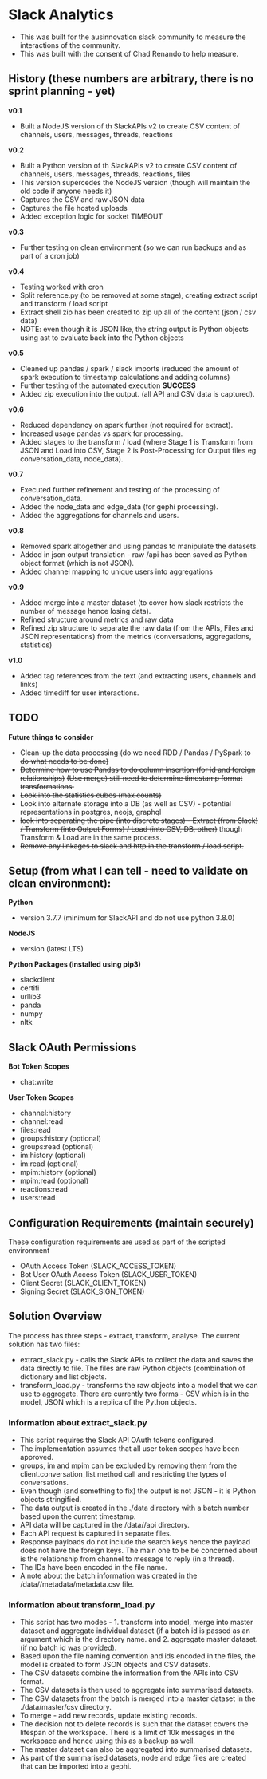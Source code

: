 # Slack Analytics

* This was built for the ausinnovation slack community to measure the interactions of the community.
* This was built with the consent of Chad Renando to help measure.

## History (these numbers are arbitrary, there is no sprint planning - yet)

**v0.1**
* Built a NodeJS version of th SlackAPIs v2 to create CSV content of channels, users, messages, threads, reactions 

**v0.2**
* Built a Python version of th SlackAPIs v2 to create CSV content of channels, users, messages, threads, reactions, files
* This version supercedes the NodeJS version (though will maintain the old code if anyone needs it)
* Captures the CSV and raw JSON data
* Captures the file hosted uploads
* Added exception logic for socket TIMEOUT

**v0.3**
* Further testing on clean environment (so we can run backups and as part of a cron job)

**v0.4**
* Testing worked with cron
* Split reference.py (to be removed at some stage), creating extract script and transform / load script
* Extract shell zip has been created to zip up all of the content (json / csv data)
* NOTE: even though it is JSON like, the string output is Python objects using ast to evaluate back into the Python objects

**v0.5**
* Cleaned up pandas / spark / slack imports (reduced the amount of spark execution to timestamp calculations and adding columns)
* Further testing of the automated execution __SUCCESS__
* Added zip execution into the output. (all API and CSV data is captured).

**v0.6**
* Reduced dependency on spark further (not required for extract).
* Increased usage pandas vs spark for processing.
* Added stages to the transform / load (where Stage 1 is Transform from JSON and Load into CSV, Stage 2 is Post-Processing for Output files eg conversation_data, node_data).

**v0.7**
* Executed further refinement and testing of the processing of conversation_data.
* Added the node_data and edge_data (for gephi processing).
* Added the aggregations for channels and users.

**v0.8**
* Removed spark altogether and using pandas to manipulate the datasets.
* Added in json output translation - raw /api has been saved as Python object format (which is not JSON).
* Added channel mapping to unique users into aggregations

**v0.9**
* Added merge into a master dataset (to cover how slack restricts the number of message hence losing data).
* Refined structure around metrics and raw data
* Refined zip structure to separate the raw data (from the APIs, Files and JSON representations) from the metrics (conversations, aggregations, statistics)

**v1.0**
* Added tag references from the text (and extracting users, channels and links)
* Added timediff for user interactions.

## TODO

**Future things to consider**
* ~~Clean-up the data processing (do we need RDD / Pandas / PySpark to do what needs to be done)~~
* ~~Determine how to use Pandas to do column insertion (for id and foreign relationships)~~ ~~(Use merge) still need to determine timestamp format transformations.~~
* ~~Look into the statistics cubes (max counts)~~
* Look into alternate storage into a DB (as well as CSV) - potential representations in postgres, neojs, graphql
* ~~look into separating the pipe (into discrete stages) - Extract (from Slack) / Transform (into Output Forms) / Load (into CSV, DB, other)~~ though Transform & Load are in the same process.
* ~~Remove any linkages to slack and http in the transform / load script.~~

## Setup (from what I can tell - need to validate on clean environment):

**Python**
* version 3.7.7 (minimum for SlackAPI and do not use python 3.8.0)

**NodeJS**
* version (latest LTS)

**Python Packages (installed using pip3)**
* slackclient
* certifi
* urllib3
* panda
* numpy 
* nltk

## Slack OAuth Permissions

**Bot Token Scopes**
* chat:write

**User Token Scopes**
* channel:history
* channel:read
* files:read
* groups:history (optional)
* groups:read (optional)
* im:history (optional)
* im:read (optional)
* mpim:history (optional)
* mpim:read (optional)
* reactions:read
* users:read

## Configuration Requirements (maintain securely)

These configuration requirements are used as part of the scripted environment
* OAuth Access Token (SLACK_ACCESS_TOKEN)
* Bot User OAuth Access Token (SLACK_USER_TOKEN)
* Client Secret (SLACK_CLIENT_TOKEN)
* Signing Secret (SLACK_SIGN_TOKEN)

## Solution Overview

The process has three steps - extract, transform, analyse. The current solution has two files:
* extract_slack.py - calls the Slack APIs to collect the data and saves the data directly to file. The files are raw Python objects (combination of dictionary and list objects.
* transform_load.py - transforms the raw objects into a model that we can use to aggregate. There are currently two forms - CSV which is in the model, JSON which is a replica of the Python objects.

### Information about extract_slack.py

* This script requires the Slack API OAuth tokens configured.
* The implementation assumes that all user token scopes have been approved.
* groups, im and mpim can be excluded by removing them from the client.conversation_list method call and restricting the types of conversations.
* Even though (and something to fix) the output is not JSON - it is Python objects stringified.
* The data output is created in the ./data directory with a batch number based upon the current timestamp.
* API data will be captured in the /data/<batch>/api directory.
* Each API request is captured in separate files.
* Response payloads do not include the search keys hence the payload does not have the foreign keys. The main one to be be concerned about is the relationship from channel to message to reply (in a thread).
* The IDs have been encoded in the file name.
* A note about the batch information was created in the /data/<batch>/metadata/metadata.csv file.

### Information about transform_load.py

* This script has two modes - 1. transform into model, merge into master dataset and aggregate individual dataset (if a batch id is passed as an argument which is the <batch> directory name. and 2. aggregate master dataset. (if no batch id was provided).
* Based upon the file naming convention and ids encoded in the files, the model is created to form JSON objects and CSV datasets.
* The CSV datasets combine the information from the APIs into CSV format.
* The CSV datasets is then used to aggregate into summarised datasets.
* The CSV datasets from the batch is merged into a master dataset in the ./data/master/csv directory.
* To merge - add new records, update existing records.
* The decision not to delete records is such that the dataset covers the lifespan of the workspace. There is a limit of 10k messages in the workspace and hence using this as a backup as well.
* The master dataset can also be aggregated into summarised datasets.
* As part of the summarised datasets, node and edge files are created that can be imported into a gephi.
